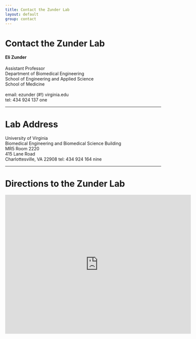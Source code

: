 ```yaml
---
title: Contact the Zunder Lab
layout: default
group: contact
---
```


# Contact the Zunder Lab


<div class="row">

<div class="col-md-4">

  <h4>Eli Zunder</h4>
  Assistant Professor  <br>
  Department of Biomedical Engineering  <br>
  School of Engineering and Applied Science  <br>
  School of Medicine <br>
  <br>
  email: ezunder (#!) virginia.edu <br>
  tel: 434 924 137 one

</div>

</div>

***
# Lab Address

<div class="row">

<div class="col-md-4">

University of Virginia<br>
Biomedical Engineering and Biomedical Science Building<br>
MR5 Room 2220<br>
415 Lane Road<br>
Charlottesville, VA 22908
tel: 434 924 164 nine

</div>

</div>

***
# Directions to the Zunder Lab

<div class="google-maps">
	<iframe src="https://www.google.com/maps/embed?pb=!1m18!1m12!1m3!1d785.6741214970864!2d-78.50102297301949!3d38.03085217749819!2m3!1f0!2f0!3f0!3m2!1i1024!2i768!4f13.1!3m3!1m2!1s0x0000000000000000%3A0x965c31c854f66b2d!2sMR5+Building%2C+UVA+School+of+Medicine!5e0!3m2!1sen!2sus!4v1438042955562" width="600" height="450" frameborder="0" style="border:0" allowfullscreen></iframe>
</div>